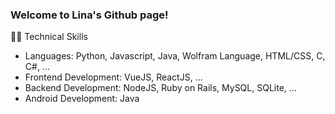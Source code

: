 ### Welcome to Lina's Github page!

<!--
**linalim/linalim** is a ✨ _special_ ✨ repository because its `README.md` (this file) appears on your GitHub profile.

Here are some ideas to get you started:

- 🔭 I’m currently working on ...
- 🌱 I’m currently learning ...
- 👯 I’m looking to collaborate on ...
- 🤔 I’m looking for help with ...
- 💬 Ask me about ...
- 📫 How to reach me: ...
- 😄 Pronouns: ...
- ⚡ Fun fact: ...
-->

👩‍💻 Technical Skills
* Languages: Python, Javascript, Java, Wolfram Language, HTML/CSS, C, C#, ...
* Frontend Development: VueJS, ReactJS, ...
* Backend Development: NodeJS, Ruby on Rails, MySQL, SQLite, ...
* Android Development: Java
